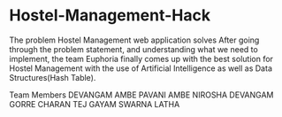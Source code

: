 # Hostel-Management-Hack
The problem Hostel Management web application solves After going through the problem statement, and understanding what we need to implement, the team Euphoria finally comes up with the best solution for Hostel Management with the use of Artificial Intelligence as well as Data Structures(Hash Table).

Team Members
DEVANGAM AMBE PAVANI
AMBE NIROSHA 
DEVANGAM GORRE CHARAN TEJ
GAYAM SWARNA LATHA
